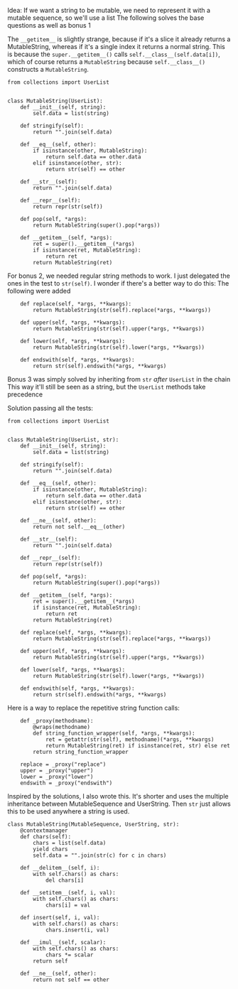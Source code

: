Idea: If we want a string to be mutable, we need to represent it with a mutable sequence, so we'll use a list
The following solves the base questions as well as bonus 1

The `__getitem__` is slightly strange, because if it's a slice it already returns a MutableString, whereas if it's a single index it returns a normal string. This is because the `super.__getitem__()` calls `self.__class__(self.data[i])`, which of course returns a `MutableString` because `self.__class__()` constructs a `MutableString`.

```
from collections import UserList


class MutableString(UserList):
    def __init__(self, string):
        self.data = list(string)

    def stringify(self):
        return "".join(self.data)

    def __eq__(self, other):
        if isinstance(other, MutableString):
            return self.data == other.data
        elif isinstance(other, str):
            return str(self) == other

    def __str__(self):
        return "".join(self.data)

    def __repr__(self):
        return repr(str(self))

    def pop(self, *args):
        return MutableString(super().pop(*args))

    def __getitem__(self, *args):
        ret = super().__getitem__(*args)
        if isinstance(ret, MutableString):
            return ret
        return MutableString(ret)
```

For bonus 2, we needed regular string methods to work. I just delegated the ones in the test to `str(self)`. I wonder if there's a better way to do this:
The following were added
```
    def replace(self, *args, **kwargs):
        return MutableString(str(self).replace(*args, **kwargs))

    def upper(self, *args, **kwargs):
        return MutableString(str(self).upper(*args, **kwargs))

    def lower(self, *args, **kwargs):
        return MutableString(str(self).lower(*args, **kwargs))

    def endswith(self, *args, **kwargs):
        return str(self).endswith(*args, **kwargs)
```

Bonus 3 was simply solved by inheriting from `str` _after_ `UserList` in the chain
This way it'll still be seen as a string, but the `UserList` methods take precedence

Solution passing all the tests:

```
from collections import UserList


class MutableString(UserList, str):
    def __init__(self, string):
        self.data = list(string)

    def stringify(self):
        return "".join(self.data)

    def __eq__(self, other):
        if isinstance(other, MutableString):
            return self.data == other.data
        elif isinstance(other, str):
            return str(self) == other

    def __ne__(self, other):
        return not self.__eq__(other)

    def __str__(self):
        return "".join(self.data)

    def __repr__(self):
        return repr(str(self))

    def pop(self, *args):
        return MutableString(super().pop(*args))

    def __getitem__(self, *args):
        ret = super().__getitem__(*args)
        if isinstance(ret, MutableString):
            return ret
        return MutableString(ret)

    def replace(self, *args, **kwargs):
        return MutableString(str(self).replace(*args, **kwargs))

    def upper(self, *args, **kwargs):
        return MutableString(str(self).upper(*args, **kwargs))

    def lower(self, *args, **kwargs):
        return MutableString(str(self).lower(*args, **kwargs))

    def endswith(self, *args, **kwargs):
        return str(self).endswith(*args, **kwargs)
```

Here is a way to replace the repetitive string function calls:

```
    def _proxy(methodname):
        @wraps(methodname)
        def string_function_wrapper(self, *args, **kwargs):
            ret = getattr(str(self), methodname)(*args, **kwargs)
            return MutableString(ret) if isinstance(ret, str) else ret
        return string_function_wrapper

    replace = _proxy("replace")
    upper = _proxy("upper")
    lower = _proxy("lower")
    endswith = _proxy("endswith")
```

Inspired by the solutions, I also wrote this. It's shorter and uses the multiple inheritance between MutableSequence and UserString. Then `str` just allows this to be used anywhere a string is used.
```
class MutableString(MutableSequence, UserString, str):
    @contextmanager
    def chars(self):
        chars = list(self.data)
        yield chars
        self.data = "".join(str(c) for c in chars)

    def __delitem__(self, i):
        with self.chars() as chars:
            del chars[i]

    def __setitem__(self, i, val):
        with self.chars() as chars:
            chars[i] = val

    def insert(self, i, val):
        with self.chars() as chars:
            chars.insert(i, val)

    def __imul__(self, scalar):
        with self.chars() as chars:
            chars *= scalar
        return self

    def __ne__(self, other):
        return not self == other
```
